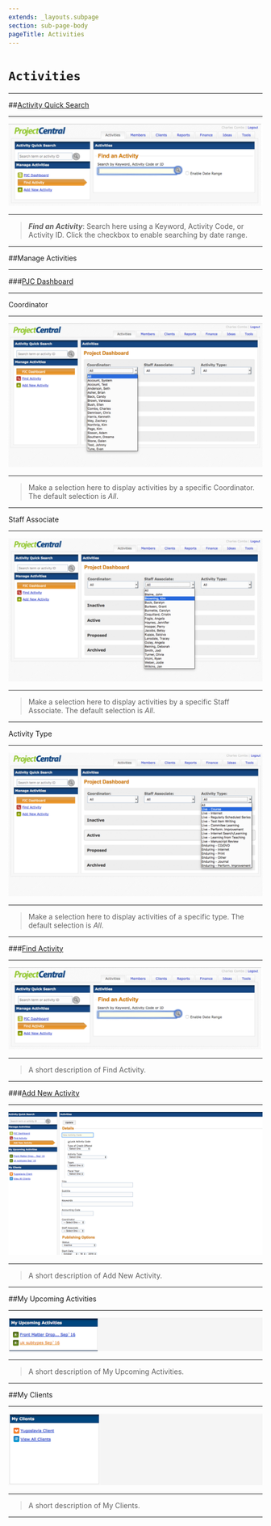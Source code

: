 ```yaml
---
extends: _layouts.subpage
section: sub-page-body
pageTitle: Activities
---
```


# `Activities`

---

##[Activity Quick Search](/activity-dialog)

---

[![image of Activity Quick Search](../img/activity/FindActivity.png)](/activity-dialog)

---
>**_Find an Activity_**: Search here using a Keyword, Activity Code, or Activity ID. 
>Click the checkbox to enable searching by date range.

---

##Manage Activities

---

###[PJC Dashboard](/activity-dialog)

---

Coordinator

---

[![image of PJC Dashboard Coordinator Selection](../img/activity/PJCDashboardCoordinator.png)](/activity-dialog)

---

>Make a selection here to display activities by a specific Coordinator. The
>default selection is *All*.

---

Staff Associate

---

[![image of PJC Dashboard Staff Associate Selection](../img/activity/PJCDashboardStaffAssoc.png)](/activity-dialog)

---

>Make a selection here to display activities by a specific Staff Associate. The
>default selection is *All*.

---

Activity Type

---

[![image of PJC Dashboard Activity Type Selection](../img/activity/PJCDashboardActivityType.png)](/activity-dialog)

---

>Make a selection here to display activities of a specific type. The
>default selection is *All*.

---

###[Find Activity](/activity-dialog)

---

[![image of Find Activity](../img/activity/FindActivity.png)](/activity-dialog)

---

>A short description of Find Activity.

---

###[Add New Activity](/activity-dialog)

---

[![image of Add New Activity](../img/activity/AddNewActivity.png)](/activity-dialog)

---

>A short description of Add New Activity.

---

##My Upcoming Activities

---

[![image of My Upcoming Activities](../img/activity/MyUpcomingActivities.png)](/activity-dialog)

---

>A short description of My Upcoming Activities.

---

##My Clients

---

[![image of My Clients](../img/activity/MyClients.png)](/activity-dialog)

---

>A short description of My Clients.

---
